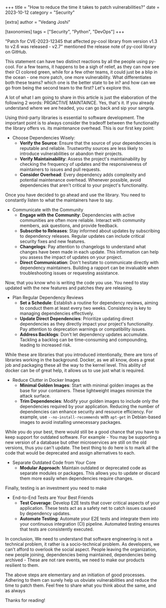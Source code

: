 +++
title = "How to reduce the time it takes to patch vulnerabilities?"
date = 2023-10-12
category = "Security"

[extra]
author = "Vedang Joshi"

[taxonomies]
tags = ["Security", "Python", "DevOps"]
+++

"Patch for CVE-2023-12345 that affected py-cool library from version v1.3 to v2.6 was released - v2.7" mentioned the release note of py-cool library on GitHub.

This statement can have two distinct reactions by all the people using py-cool. For a few teams, it happens to be a sigh of relief, as they can now see their CI colored green, while for a few other teams, it could just be a blip in the ocean - one more patch, one more vulnerability. What differentiates both these teams? which one is the better state to be in? and how can we go from being the second team to the first? Let's explore this.

A lot of what I am going to share in this article is just the elaboration of the following 2 words: 
PROACTIVE MAINTAINCE. Yes, that's it. If you already understand where we are headed, you can go back and sip your sangria.

Using third-party libraries is essential to software development. The important point is to always consider the tradeoff between the functionality the library offers vs. its maintenance overhead. This is our first key point:

- Choose Dependencies Wisely: 
	- **Verify the Source**: Ensure that the source of your dependencies is reputable and reliable. Trustworthy sources are less likely to introduce vulnerabilities or abandon their projects.
	- **Verify Maintainability**: Assess the project's maintainability by checking the frequency of updates and the responsiveness of maintainers to issues and pull requests.
	- **Consider Overhead**: Every dependency adds complexity and potential maintenance overhead. Whenever possible, avoid dependencies that aren't critical to your project's functionality.

Once you have decided to go ahead and use the library. You need to constantly listen to what the maintainers have to say.

- Communicate with the Community
	- **Engage with the Community**: Dependencies with active communities are often more reliable. Interact with community members, ask questions, and provide feedback.
	- **Subscribe to Releases**: Stay informed about updates by subscribing to dependency releases. Regular updates can include critical security fixes and new features.
	- **Changelogs**: Pay attention to changelogs to understand what changes have been made in each update. This information can help you assess the impact of updates on your project.
	- **Direct Communication**: Don't hesitate to communicate directly with dependency maintainers. Building a rapport can be invaluable when troubleshooting issues or requesting assistance.

Now, that you know who is writing the code you use. You need to stay updated with the new features and patches they are releasing.

- Plan Regular Dependency Reviews
	- **Set a Schedule**: Establish a routine for dependency reviews, aiming to conduct them at least every two weeks. Consistency is key to managing dependencies effectively.
	- **Update Direct Dependencies**: Prioritize updating direct dependencies as they directly impact your project's functionality. Pay attention to deprecation warnings or compatibility issues.
	- **Address Backlogs**: Don't let dependency updates accumulate. Tackling a backlog can be time-consuming and compounding, leading to increased risk.

While these are libraries that you introduced intentionally, there are tons of libraries working in the background. Docker, as we all know, does a great job and packaging these all the way to the kernel level. This ability of docker can be of great help, it allows us to use just what is required.

- Reduce Clutter in Docker Images
	- **Minimal Golden Images**: Start with minimal golden images as the base for your containers. These lightweight images minimize the attack surface.
	- **Trim Dependencies**: Modify your golden images to include only the dependencies required by your application. Reducing the number of dependencies can enhance security and resource efficiency. For example, use `--no-install-recommends` with `apt-get` in Debian-based images to avoid installing unnecessary packages.

While you do your best, there would still be a good chance that you have to keep support for outdated software. For example - You may be supporting a new version of a database but other microservices are still on the old versions, thus you can't update. The best thing to do here is to mark all the code that would be deprecated and assign alternatives to each. 

- Separate Outdated Code from Your Core
	- **Modular Approach**: Maintain outdated or deprecated code as separate modules or packages. This allows you to update or discard them more easily when dependencies require changes.

Finally, testing is an investment you need to make

- End-to-End Tests are Your Best Friends
	- **Test Coverage**: Develop E2E tests that cover critical aspects of your application. These tests act as a safety net to catch issues caused by dependency updates.
	- **Automate Testing**: Automate your E2E tests and integrate them into your continuous integration (CI) pipeline. Automated testing ensures that tests are consistently executed.


In conclusion, We need to understand that software engineering is not a technical problem, it rather is a socio-technical problem. As developers, we can't afford to overlook the social aspect. People leaving the organization, new people joining, dependencies being maintained, dependencies being archived - These are not rare events, we need to make our products resilient to them.

The above steps are elementary and an initiation of good processes. Adhering to them can surely help us obviate vulnerabilities and reduce the time to patch them. Feel free to share what you think about the same, and as always 

Thanks for reading!